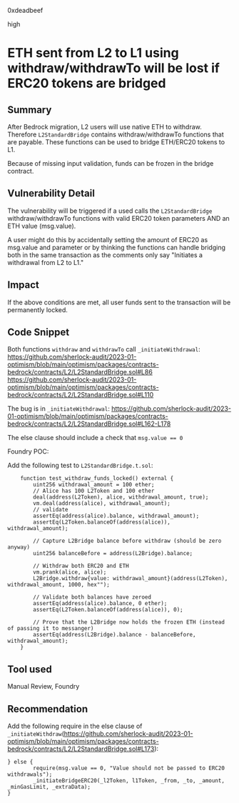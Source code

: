 0xdeadbeef

high

# ETH sent from L2 to L1 using withdraw/withdrawTo will be lost if ERC20 tokens are bridged

## Summary

After Bedrock migration, L2 users will use native ETH to withdraw. Therefore `L2StandardBridge` contains withdraw/withdrawTo functions that are payable. These functions can be used to bridge ETH/ERC20 tokens to L1.

Because of missing input validation, funds can be frozen in the bridge contract. 

## Vulnerability Detail

The vulnerability will be triggered if a used calls the `L2StandardBridge` withdraw/withdrawTo functions with valid ERC20 token parameters AND an ETH value (msg.value).

A user might do this by accidentally setting the amount of ERC20 as msg.value and parameter or by thinking the functions can handle bridging both in the same transaction as the comments only say "Initiates a withdrawal from L2 to L1."
 
## Impact

If the above conditions are met, all user funds sent to the transaction will be permanently locked.

## Code Snippet

Both functions `withdraw` and `withdrawTo` call `_initiateWithdrawal`:
https://github.com/sherlock-audit/2023-01-optimism/blob/main/optimism/packages/contracts-bedrock/contracts/L2/L2StandardBridge.sol#L86
https://github.com/sherlock-audit/2023-01-optimism/blob/main/optimism/packages/contracts-bedrock/contracts/L2/L2StandardBridge.sol#L110

The bug is in `_initiateWithdrawal`:
https://github.com/sherlock-audit/2023-01-optimism/blob/main/optimism/packages/contracts-bedrock/contracts/L2/L2StandardBridge.sol#L162-L178

The else clause should include a check that `msg.value == 0`

Foundry POC:

Add the following test to `L2StandardBridge.t.sol`:
```solidity
    function test_withdraw_funds_locked() external {
        uint256 withdrawal_amount = 100 ether;
        // Alice has 100 L2Token and 100 ether
        deal(address(L2Token), alice, withdrawal_amount, true);
        vm.deal(address(alice), withdrawal_amount);
        // validate
        assertEq(address(alice).balance, withdrawal_amount);
        assertEq(L2Token.balanceOf(address(alice)), withdrawal_amount);

        // Capture L2Bridge balance before withdraw (should be zero anyway)
        uint256 balanceBefore = address(L2Bridge).balance;

        // Withdraw both ERC20 and ETH
        vm.prank(alice, alice);
        L2Bridge.withdraw{value: withdrawal_amount}(address(L2Token), withdrawal_amount, 1000, hex"");

        // Validate both balances have zeroed 
        assertEq(address(alice).balance, 0 ether);
        assertEq(L2Token.balanceOf(address(alice)), 0);

        // Prove that the L2Bridge now holds the frozen ETH (instead of passing it to messanger)
        assertEq(address(L2Bridge).balance - balanceBefore, withdrawal_amount);
    }
```

## Tool used

Manual Review, Foundry

## Recommendation

Add the following require in the else clause of `_initiateWithdraw`(https://github.com/sherlock-audit/2023-01-optimism/blob/main/optimism/packages/contracts-bedrock/contracts/L2/L2StandardBridge.sol#L173):

```solidity
} else {
        require(msg.value == 0, "Value should not be passed to ERC20 withdrawals");
        _initiateBridgeERC20(_l2Token, l1Token, _from, _to, _amount, _minGasLimit, _extraData);
}
```
